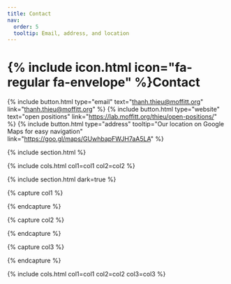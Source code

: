 ```yaml
---
title: Contact
nav:
  order: 5
  tooltip: Email, address, and location
---
```


# {% include icon.html icon="fa-regular fa-envelope" %}Contact

<!-- Lorem ipsum dolor sit amet, consectetur adipiscing elit, sed do eiusmod tempor
incididunt ut labore et dolore magna aliqua. Ut enim ad minim veniam, quis
nostrud exercitation ullamco laboris nisi ut aliquip ex ea commodo consequat. -->

{%
  include button.html
  type="email"
  text="thanh.thieu@moffitt.org"
  link="thanh.thieu@moffitt.org"
%}
{%
  include button.html
  type="website"
  text="open positions"
  link="https://lab.moffitt.org/thieu/open-positions/"
%}
{%
  include button.html
  type="address"
  tooltip="Our location on Google Maps for easy navigation"
  link="https://goo.gl/maps/GUwhbapFWJH7aA5LA"
%}

{% include section.html %}

<!-- {% capture col1 %}

{%
  include figure.html
  image="images/photo.jpg"
  caption="Lorem ipsum"
%}

{% endcapture %}

{% capture col2 %}

{%
  include figure.html
  image="images/photo.jpg"
  caption="Lorem ipsum"
%}

{% endcapture %} -->

{% include cols.html col1=col1 col2=col2 %}

{% include section.html dark=true %}

{% capture col1 %}
<!-- Lorem ipsum dolor sit amet  
consectetur adipiscing elit  
sed do eiusmod tempor -->
{% endcapture %}

{% capture col2 %}
<!-- Lorem ipsum dolor sit amet  
consectetur adipiscing elit  
sed do eiusmod tempor -->
{% endcapture %}

{% capture col3 %}
<!-- Lorem ipsum dolor sit amet  
consectetur adipiscing elit  
sed do eiusmod tempor -->
{% endcapture %}

{% include cols.html col1=col1 col2=col2 col3=col3 %}
